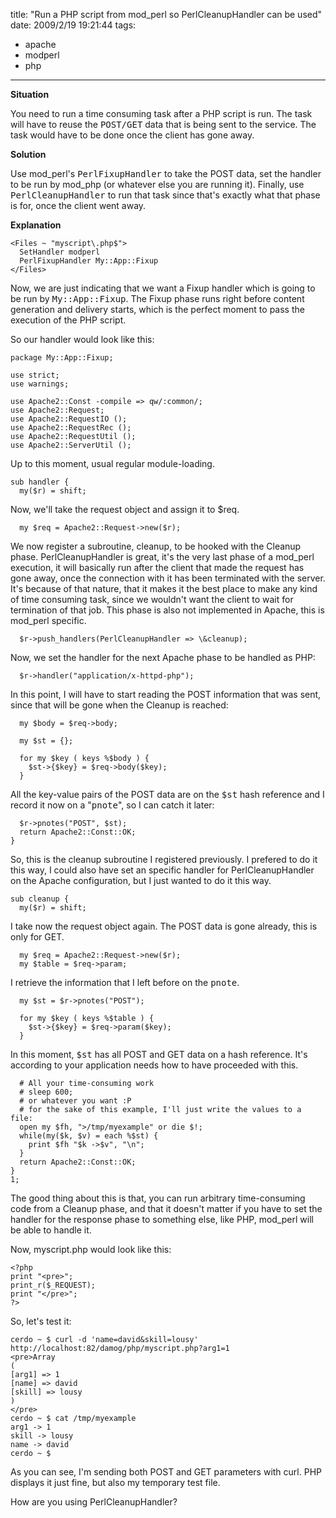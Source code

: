 title: "Run a PHP script from mod_perl so PerlCleanupHandler can be used"
date: 2009/2/19 19:21:44
tags:
- apache
- modperl
- php
---
<strong>Situation</strong>

You need to run a time consuming task after a PHP script is run. The task will have to reuse the <tt>POST/GET</tt> data that is being sent to the service. The task would have to be done once the client has gone away.

<strong>Solution</strong>

Use mod_perl's <tt>PerlFixupHandler</tt> to take the POST data, set the handler to be run by mod_php (or whatever else you are running it). Finally, use <tt>PerlCleanupHandler</tt> to run that task since that's exactly what that phase is for, once the client went away.

<strong>Explanation</strong>
<pre><code>&lt;Files ~ "myscript\.php$"&gt;
  SetHandler modperl
  PerlFixupHandler My::App::Fixup
&lt;/Files&gt;</code></pre>
Now, we are just indicating that we want a Fixup handler which is going to be run by <tt>My::App::Fixup</tt>. The Fixup phase runs right before content generation and delivery starts, which is the perfect moment to pass the execution of the PHP script.

So our handler would look like this:
<pre><code>package My::App::Fixup;

use strict;
use warnings;

use Apache2::Const -compile =&gt; qw/:common/;
use Apache2::Request;
use Apache2::RequestIO ();
use Apache2::RequestRec ();
use Apache2::RequestUtil ();
use Apache2::ServerUtil ();</code></pre>
Up to this moment, usual regular module-loading.
<pre><code>sub handler {
  my($r) = shift;</code></pre>
Now, we'll take the request object and assign it to $req.
<pre><code>  my $req = Apache2::Request-&gt;new($r);</code></pre>
We now register a subroutine, cleanup, to be hooked with the Cleanup phase. PerlCleanupHandler is great, it's the very last phase of a mod_perl execution, it will basically run after the client that made the request has gone away, once the connection with it has been terminated with the server. It's because of that nature, that it makes it the best place to make any kind of time consuming task, since we wouldn't want the client to wait for termination of that job. This phase is also not implemented in Apache, this is mod_perl specific.
<pre><code>  $r-&gt;push_handlers(PerlCleanupHandler =&gt; \&amp;cleanup);</code></pre>
Now, we set the handler for the next Apache phase to be handled as PHP:
<pre><code>  $r-&gt;handler("application/x-httpd-php");</code></pre>
In this point, I will have to start reading the POST information that was sent, since that will be gone when the Cleanup is reached:
<pre><code>  my $body = $req-&gt;body;

  my $st = {};

  for my $key ( keys %$body ) {
    $st-&gt;{$key} = $req-&gt;body($key);
  }</code></pre>
All the key-value pairs of the POST data are on the <tt>$st</tt> hash reference and I record it now on a "<tt>pnote</tt>", so I can catch it later:
<pre><code>  $r-&gt;pnotes("POST", $st);
  return Apache2::Const::OK;
}</code></pre>
So, this is the cleanup subroutine I registered previously. I prefered to do it this way, I could also have set an specific handler for PerlCleanupHandler on the Apache configuration, but I just wanted to do it this way.
<pre><code>sub cleanup {
  my($r) = shift;</code></pre>
I take now the request object again. The POST data is gone already, this is only for GET.
<pre><code>  my $req = Apache2::Request-&gt;new($r);
  my $table = $req-&gt;param;</code></pre>
I retrieve the information that I left before on the <tt>pnote</tt>.
<pre><code>  my $st = $r-&gt;pnotes("POST");

  for my $key ( keys %$table ) {
    $st-&gt;{$key} = $req-&gt;param($key);
  }</code></pre>
In this moment, <tt>$st</tt> has all POST and GET data on a hash reference. It's according to your application needs how to have proceeded with this.
<pre><code>  # All your time-consuming work
  # sleep 600;
  # or whatever you want :P
  # for the sake of this example, I'll just write the values to a file:
  open my $fh, "&gt;/tmp/myexample" or die $!;
  while(my($k, $v) = each %$st) {
    print $fh "$k -&gt;$v", "\n";
  }
  return Apache2::Const::OK;
}
1;</code></pre>
The good thing about this is that, you can run arbitrary time-consuming code from a Cleanup phase, and that it doesn't matter if you have to set the handler for the response phase to something else, like PHP, mod_perl will be able to handle it.

Now, myscript.php would look like this:
<pre><code>&lt;?php
print "&lt;pre&gt;";
print_r($_REQUEST);
print "&lt;/pre&gt;";
?&gt;</code></pre>
So, let's test it:
<pre><code>cerdo ~ $ curl -d 'name=david&amp;skill=lousy' http://localhost:82/damog/php/myscript.php?arg1=1
&lt;pre&gt;Array
(
[arg1] =&gt; 1
[name] =&gt; david
[skill] =&gt; lousy
)
&lt;/pre&gt;
cerdo ~ $ cat /tmp/myexample
arg1 -&gt; 1
skill -&gt; lousy
name -&gt; david
cerdo ~ $</code></pre>
As you can see, I'm sending both POST and GET parameters with curl. PHP displays it just fine, but also my temporary test file.

How are you using PerlCleanupHandler?